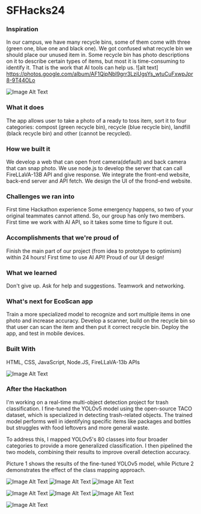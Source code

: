 # SFHacks24

### Inspiration
In our campus, we have many recycle bins, some of them come with three (green one, blue one and black one). We got confused what recycle bin we should place our unused item in. Some recycle bin has photo descriptions on it to describe certain types of items, but most it is time-consuming to identify it. That is the work that AI tools can help us. ![alt text] https://photos.google.com/album/AF1QipNbl9grr3LziUgsYs_wtuCuFxwpJpr8-9T44OLo

![Image Alt Text](./my-app/images/thumbnail.png)

### What it does
The app allows user to take a photo of a ready to toss item, sort it to four categories: compost (green recycle bin), recycle (blue recycle bin), landfill (black recycle bin) and other (cannot be recycled).

### How we built it
We develop a web that can open front camera(default) and back camera that can snap photo.
We use node.js to develop the server that can call FireLLaVA-13B API and give response.
We integrate the front-end website, back-end server and API fetch.
We design the UI of the frond-end website.

### Challenges we ran into
First time Hackathon experience
Some emergency happens, so two of your original teammates cannot attend. So, our group has only two members.
First time we work with AI API, so it takes some time to figure it out.

### Accomplishments that we're proud of
Finish the main part of our project (from idea to prototype to optimism) within 24 hours!
First time to use AI API!
Proud of our UI design!

### What we learned
Don't give up.
Ask for help and suggestions.
Teamwork and networking.

### What's next for EcoScan app
Train a more specialized model to recognize and sort multiple items in one photo and increase accuracy.
Develop a scanner, build on the recycle bin so that user can scan the item and then put it correct recycle bin.
Deploy the app, and test in mobile devices.

### Built With
HTML, CSS, JavaScript, Node.JS, FireLLaVA-13b APIs

![Image Alt Text](./my-app/images/demo.png)

### After the Hackathon
I'm working on a real-time multi-object detection project for trash classification. I fine-tuned the YOLOv5 model using the open-source TACO dataset, which is specialized in detecting trash-related objects. The trained model performs well in identifying specific items like packages and bottles but struggles with food leftovers and more general waste.

To address this, I mapped YOLOv5's 80 classes into four broader categories to provide a more generalized classification. I then pipelined the two models, combining their results to improve overall detection accuracy.

Picture 1 shows the results of the fine-tuned YOLOv5 model, while Picture 2 demonstrates the effect of the class mapping approach.

![Image Alt Text](./my-app/images/test_merge_v8_1.png)
![Image Alt Text](./my-app/images/test_merge_v8_2.png)
![Image Alt Text](./my-app/images/test_merge_v8_3.png)

![Image Alt Text](./my-app/images/test_taco_1.png)
![Image Alt Text](./my-app/images/test_taco_2.png)
![Image Alt Text](./my-app/images/test_taco_3.png)

![Image Alt Text](./my-app/images/test_combine.png)


